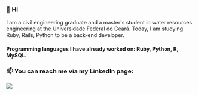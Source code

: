 ### 👋 Hi
I am a civil engineering graduate and a master's student in water resources engineering at the Universidade Federal do Ceará.
Today, I am studying Ruby, Rails, Python to be a back-end developer.

#### Programming languages I have already worked on: Ruby, Python, R, MySQL.

### 📫 You can reach me via my LinkedIn page:

[<img src="https://img.shields.io/badge/linkedin-%230077B5.svg?&style=for-the-badge&logo=linkedin&logoColor=white" />](https://www.linkedin.com/in/thais-antero/)
